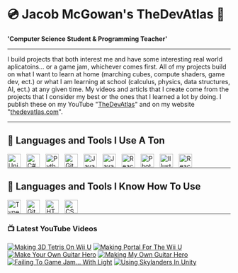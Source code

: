 # 💿 Jacob McGowan's TheDevAtlas 💽

**'Computer Science Student & Programming Teacher'**

---

I build projects that both interest me and have some interesting real world aplicatoins... or a game jam, whichever comes first. All of my projects build on what I want to learn at home (marching cubes, compute shaders, game dev, ect.) or what I am learning at school (calculus, physics, data structures, AI, ect.) at any given time. My videos and articls that I create come from the projects that I consider my best or the ones that I learned a lot by doing. I publish these on my YouTube "[TheDevAtlas](https://www.youtube.com/@thedevatlas)" and on my website "[thedevatlas.com](https://www.thedevatlas.com/)".

---

## 💾 Languages and Tools I Use A Ton

<img align="left" alt="Unity" width="30px" style="padding-right:10px;" src="https://cdn.jsdelivr.net/gh/devicons/devicon@latest/icons/unity/unity-original.svg" />
<img align="left" alt="C#" width="30px" style="padding-right:10px;" src="https://cdn.jsdelivr.net/gh/devicons/devicon@latest/icons/csharp/csharp-original.svg" />
<img align="left" alt="Python" width="30px" style="padding-right:10px;" src="https://cdn.jsdelivr.net/gh/devicons/devicon@latest/icons/python/python-original.svg" />
<img align="left" alt="GitHub" width="30px" style="padding-right:10px;" src="https://cdn.jsdelivr.net/gh/devicons/devicon/icons/github/github-original.svg" />
<img align="left" alt="Java" width="30px" style="padding-right:10px;" src="https://cdn.jsdelivr.net/gh/devicons/devicon/icons/java/java-original.svg"/>
<img align="left" alt="JavaScript" width="30px" style="padding-right:10px;" src="https://cdn.jsdelivr.net/gh/devicons/devicon/icons/javascript/javascript-plain.svg" />
<img align="left" alt="React" width="30px" style="padding-right:10px;" src="https://cdn.jsdelivr.net/gh/devicons/devicon/icons/react/react-original.svg" />
<img align="left" alt="Photoshop" width="30px" style="padding-right:10px;" src="https://cdn.jsdelivr.net/gh/devicons/devicon@latest/icons/photoshop/photoshop-original.svg" />
<img align="left" alt="Illustrator" width="30px" style="padding-right:10px;" src="https://cdn.jsdelivr.net/gh/devicons/devicon@latest/icons/illustrator/illustrator-plain.svg" />
<img align="left" alt="React" width="30px" style="padding-right:10px;" src="https://cdn.jsdelivr.net/gh/devicons/devicon@latest/icons/premierepro/premierepro-original.svg" />

<br />

---

## 🧠 Languages and Tools I Know How To Use

<img align="left" alt="TypeScript" width="30px" style="padding-right:10px;" src="https://cdn.jsdelivr.net/gh/devicons/devicon/icons/typescript/typescript-plain.svg" />
<img align="left" alt="Git" width="30px" style="padding-right:10px;" src="https://cdn.jsdelivr.net/gh/devicons/devicon/icons/git/git-original.svg" />
<img align="left" alt="HTML" width="30px" style="padding-right:10px;" src="https://cdn.jsdelivr.net/gh/devicons/devicon/icons/html5/html5-plain.svg" />
<img align="left" alt="CSS" width="30px" style="padding-right:10px;" src="https://cdn.jsdelivr.net/gh/devicons/devicon/icons/css3/css3-plain.svg" />

<br />

---

### 📺 Latest YouTube Videos

<!-- BEGIN YOUTUBE-CARDS -->
[![Making 3D Tetris On Wii U](https://ytcards.demolab.com/?id=Zw6lD9ICB9g&title=Making+3D+Tetris+On+Wii+U&lang=en&timestamp=1716566406&background_color=%230d1117&title_color=%23ffffff&stats_color=%23dedede&max_title_lines=1&width=250&border_radius=5 "Making 3D Tetris On Wii U")](https://www.youtube.com/watch?v=Zw6lD9ICB9g)
[![Making Portal For The Wii U](https://ytcards.demolab.com/?id=GEfee-DoDiY&title=Making+Portal+For+The+Wii+U&lang=en&timestamp=1716250681&background_color=%230d1117&title_color=%23ffffff&stats_color=%23dedede&max_title_lines=1&width=250&border_radius=5 "Making Portal For The Wii U")](https://www.youtube.com/watch?v=GEfee-DoDiY)
[![Make Your Own Guitar Hero](https://ytcards.demolab.com/?id=M4wGRWnURQk&title=Make+Your+Own+Guitar+Hero&lang=en&timestamp=1715362006&background_color=%230d1117&title_color=%23ffffff&stats_color=%23dedede&max_title_lines=1&width=250&border_radius=5 "Make Your Own Guitar Hero")](https://www.youtube.com/watch?v=M4wGRWnURQk)
[![Making My Own Guitar Hero](https://ytcards.demolab.com/?id=82LAlbSSgRY&title=Making+My+Own+Guitar+Hero&lang=en&timestamp=1715299158&background_color=%230d1117&title_color=%23ffffff&stats_color=%23dedede&max_title_lines=1&width=250&border_radius=5 "Making My Own Guitar Hero")](https://www.youtube.com/watch?v=82LAlbSSgRY)
[![Failing To Game Jam... With Light](https://ytcards.demolab.com/?id=blfjQv55u9U&title=Failing+To+Game+Jam...+With+Light&lang=en&timestamp=1712092344&background_color=%230d1117&title_color=%23ffffff&stats_color=%23dedede&max_title_lines=1&width=250&border_radius=5 "Failing To Game Jam... With Light")](https://www.youtube.com/watch?v=blfjQv55u9U)
[![Using Skylanders In Unity](https://ytcards.demolab.com/?id=q8IGqruvz9E&title=Using+Skylanders+In+Unity&lang=en&timestamp=1709048632&background_color=%230d1117&title_color=%23ffffff&stats_color=%23dedede&max_title_lines=1&width=250&border_radius=5 "Using Skylanders In Unity")](https://www.youtube.com/watch?v=q8IGqruvz9E)
<!-- END YOUTUBE-CARDS -->
#
